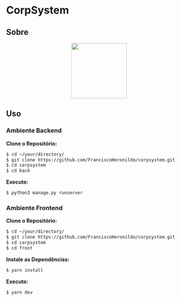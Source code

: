 # CorpSystem

## Sobre

<div align="center"><img width="auto" height="150px" src=""/></div>

## Uso

### Ambiente Backend

**Clone o Repositório:**

```bash
$ cd ~/your/directory/
$ git clone https://github.com/FranciscoHeronildo/corpsystem.git
$ cd corpsystem
$ cd back
```

**Execute:**

```bash
$ python3 manage.py runserver
```

### Ambiente Frontend

**Clone o Repositório:**

```bash
$ cd ~/your/directory/
$ git clone https://github.com/FranciscoHeronildo/corpsystem.git
$ cd corpsystem
$ cd front
```

**Instale as Dependências:**

```bash
$ yarn install
```

**Execute:**

```bash
$ yarn dev
```
